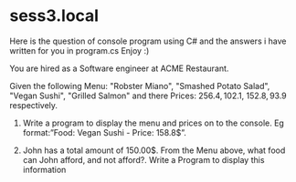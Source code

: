 # sess3.local

 Here is the question of console program using C# and the answers i have written for you in program.cs           Enjoy :)
 
 You are hired as a Software engineer at ACME Restaurant.
 
Given the following Menu: "Robster Miano", "Smashed Potato Salad", "Vegan Sushi",
"Grilled Salmon" and there Prices: 256.4$, 102.1$, 152.8$, 93.9$ respectively.

1. Write a program to display the menu and prices on to the console. Eg
format:”Food: Vegan Sushi - Price: 158.8$”.

2. John has a total amount of 150.00$. From the Menu above, what food can
John afford, and not afford?. Write a Program to display this information
